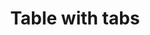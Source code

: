 ---
title: Table with tabs
category: Application
paid: true
isActive: true
ltr: {"vue":{"vueTail":[],"vueCss":[]},"preview":"function App() {\n\n    const tableItems = [\n        {\n            label: \"Pages\",\n            title: \"Top pages\",\n            items: [\n                {\n                    prop: \"https://www.google.com\",\n                    clicks: \"129\",\n                    impression: \"Good\"\n                },\n                {\n                    prop: \"https://www.youtube.com\",\n                    clicks: \"798\",\n                    impression: \"Normal\"\n                },\n                {\n                    prop: \"https://www.github.com\",\n                    clicks: \"399\",\n                    impression: \"Great\"\n                },\n                {\n                    prop: \"https://www.floatui.com\",\n                    clicks: \"678\",\n                    impression: \"Bad\"\n                },\n            ]\n        },\n        {\n            label: \"Countries\",\n            title: \"Top countries\",\n            items: [\n                {\n                    prop: \"Mauritania\",\n                    clicks: \"203\",\n                    impression: \"Good\"\n                },\n                {\n                    prop: \"United state america\",\n                    clicks: \"408\",\n                    impression: \"Great\"\n                },\n                {\n                    prop: \"France\",\n                    clicks: \"99\",\n                    impression: \"Bad\"\n                },\n                {\n                    prop: \"Germany\",\n                    clicks: \"320\",\n                    impression: \"Normal\"\n                },\n            ]\n        },\n        {\n            label: \"Devices\",\n            title: \"Top devices\",\n            items: [\n                {\n                    prop: \"Android\",\n                    clicks: \"360\",\n                    impression: \"Normal\"\n                },\n                {\n                    prop: \"Linux\",\n                    clicks: \"190\",\n                    impression: \"Good\"\n                },\n                {\n                    prop: \"Macbook\",\n                    clicks: \"129\",\n                    impression: \"Good\"\n                },\n                {\n                    prop: \"Windows\",\n                    clicks: \"50\",\n                    impression: \"Bad\"\n                },\n            ]\n        },\n    ]\n\n    const [selectedItem, setSelectedItem] = React.useState(0)\n    const labelColors = {\n        \"Good\": {\n            color: \"text-green-600 bg-green-50\",\n        },\n        \"Normal\": {\n            color: \"text-blue-600 bg-blue-50\",\n        },\n        \"Great\": {\n            color: \"text-pink-600 bg-pink-50\",\n        },\n        \"Bad\": {\n            color: \"text-red-600 bg-red-50\",\n        },\n    }\n\n    return (\n        <div className=\"max-w-screen-xl mx-auto px-4 py-16 md:px-8\">\n            <div className=\"max-w-lg\">\n                <h3 className=\"text-gray-800 text-xl font-bold sm:text-2xl\">\n                    Reports\n                </h3>\n                <p className=\"text-gray-600 mt-2\">\n                    Lorem Ipsum is simply dummy text of the printing and typesetting industry.\n                </p>\n            </div>\n            <div className=\"text-sm mt-12 overflow-x-auto\">\n                <ul className=\"w-full border-b flex items-center gap-x-3 overflow-x-auto\">\n                    {\n                        tableItems.map((item, idx) => (\n                            <li key={idx} className={`py-2 border-b-2 ${selectedItem == idx ? \"border-indigo-600 text-indigo-600\" : \"border-white text-gray-500\"}`}>\n                                <button className=\"py-2.5 px-4 rounded-lg duration-150 hover:text-indigo-600 hover:bg-gray-50 active:bg-gray-100 font-medium\"\n                                    onClick={() => setSelectedItem(idx)}\n                                >\n                                    {item.label}\n                                </button>\n                            </li>\n                        ))\n                    }\n                </ul>\n                <table className=\"w-full table-auto text-left\">\n                    <thead className=\"text-gray-600 font-medium border-b\">\n                        <tr>\n                            <th className=\"w-9/12 py-4 pr-6\">{tableItems[selectedItem].title}</th>\n                            <th className=\"py-4 pr-6\">Clicks</th>\n                            <th className=\"py-4 pr-6\">Impression</th>\n                        </tr>\n                    </thead>\n                    <tbody className=\"text-gray-600 divide-y\">\n                        {\n                            tableItems[selectedItem].items.map((item, idx) => (\n                                <tr key={idx}>\n                                    <td className=\"pr-6 py-4 whitespace-nowrap\">{item.prop}</td>\n                                    <td className=\"pr-6 py-4 whitespace-nowrap text-indigo-600\">{item.clicks}</td>\n                                    <td className=\"pr-6 py-4 whitespace-nowrap\">\n                                        <span className={`py-2 px-3 rounded-full font-semibold text-xs ${labelColors[item?.impression]?.color || \"\"}`}>{item.impression}</span>\n                                    </td>\n                                </tr>\n                            ))\n                        }\n                    </tbody>\n                </table>\n            </div>\n        </div>\n    )\n}","react":{"jsxTail":[{"label":"App.jsx","code":"import { useState } from \"react\"\n\nexport default () => {\n\n    const tableItems = [\n        {\n            label: \"Pages\",\n            title: \"Top pages\",\n            items: [\n                {\n                    prop: \"https://www.google.com\",\n                    clicks: \"129\",\n                    impression: \"Good\"\n                },\n                {\n                    prop: \"https://www.youtube.com\",\n                    clicks: \"798\",\n                    impression: \"Normal\"\n                },\n                {\n                    prop: \"https://www.github.com\",\n                    clicks: \"399\",\n                    impression: \"Great\"\n                },\n                {\n                    prop: \"https://www.floatui.com\",\n                    clicks: \"678\",\n                    impression: \"Bad\"\n                },\n            ]\n        },\n        {\n            label: \"Countries\",\n            title: \"Top countries\",\n            items: [\n                {\n                    prop: \"Mauritania\",\n                    clicks: \"203\",\n                    impression: \"Good\"\n                },\n                {\n                    prop: \"United state america\",\n                    clicks: \"408\",\n                    impression: \"Great\"\n                },\n                {\n                    prop: \"France\",\n                    clicks: \"99\",\n                    impression: \"Bad\"\n                },\n                {\n                    prop: \"Germany\",\n                    clicks: \"320\",\n                    impression: \"Normal\"\n                },\n            ]\n        },\n        {\n            label: \"Devices\",\n            title: \"Top devices\",\n            items: [\n                {\n                    prop: \"Android\",\n                    clicks: \"360\",\n                    impression: \"Normal\"\n                },\n                {\n                    prop: \"Linux\",\n                    clicks: \"190\",\n                    impression: \"Good\"\n                },\n                {\n                    prop: \"Macbook\",\n                    clicks: \"129\",\n                    impression: \"Good\"\n                },\n                {\n                    prop: \"Windows\",\n                    clicks: \"50\",\n                    impression: \"Bad\"\n                },\n            ]\n        },\n    ]\n\n    const [selectedItem, setSelectedItem] = useState(0)\n    const labelColors = {\n        \"Good\": {\n            color: \"text-green-600 bg-green-50\",\n        },\n        \"Normal\": {\n            color: \"text-blue-600 bg-blue-50\",\n        },\n        \"Great\": {\n            color: \"text-pink-600 bg-pink-50\",\n        },\n        \"Bad\": {\n            color: \"text-red-600 bg-red-50\",\n        },\n    }\n\n    return (\n        <div className=\"max-w-screen-xl mx-auto px-4 md:px-8\">\n            <div className=\"max-w-lg\">\n                <h3 className=\"text-gray-800 text-xl font-bold sm:text-2xl\">\n                    Reports\n                </h3>\n                <p className=\"text-gray-600 mt-2\">\n                    Lorem Ipsum is simply dummy text of the printing and typesetting industry.\n                </p>\n            </div>\n            <div className=\"text-sm mt-12 overflow-x-auto\">\n                <ul rol=\"tablist\" className=\"w-full border-b flex items-center gap-x-3 overflow-x-auto\">\n                    {\n                        tableItems.map((item, idx) => (\n                            <li key={idx} className={`py-2 border-b-2 ${selectedItem == idx ? \"border-indigo-600 text-indigo-600\" : \"border-white text-gray-500\"}`}>\n                                <button\n                                    role=\"tab\"\n                                    aria-selected={selectedItem == idx ? true : false}\n                                    aria-controls={`tabpanel-${idx + 1}`}\n                                    className=\"py-2.5 px-4 rounded-lg duration-150 hover:text-indigo-600 hover:bg-gray-50 active:bg-gray-100 font-medium\"\n                                    onClick={() => setSelectedItem(idx)}\n                                >\n                                    {item.label}\n                                </button>\n                            </li>\n                        ))\n                    }\n                </ul>\n                <table className=\"w-full table-auto text-left\">\n                    <thead className=\"text-gray-600 font-medium border-b\">\n                        <tr>\n                            <th className=\"w-9/12 py-4 pr-6\">{tableItems[selectedItem].title}</th>\n                            <th className=\"py-4 pr-6\">Clicks</th>\n                            <th className=\"py-4 pr-6\">Impression</th>\n                        </tr>\n                    </thead>\n                    <tbody className=\"text-gray-600 divide-y\">\n                        {\n                            tableItems[selectedItem].items.map((item, idx) => (\n                                <tr key={idx}>\n                                    <td className=\"pr-6 py-4 whitespace-nowrap\">{item.prop}</td>\n                                    <td className=\"pr-6 py-4 whitespace-nowrap text-indigo-600\">{item.clicks}</td>\n                                    <td className=\"pr-6 py-4 whitespace-nowrap\">\n                                        <span className={`py-2 px-3 rounded-full font-semibold text-xs ${labelColors[item?.impression]?.color || \"\"}`}>{item.impression}</span>\n                                    </td>\n                                </tr>\n                            ))\n                        }\n                    </tbody>\n                </table>\n            </div>\n        </div>\n    )\n}"}],"jsxCss":[]}}
rtl: {"react":{"jsxCss":[],"jsxTail":[{"label":"App.jsx","code":"import { useState } from \"react\"\n\nexport default () => {\n\n    const tableItems = [\n        {\n            label: \"الصفحات\",\n            title: \"أهم الصفحات\",\n            items: [\n                {\n                    prop: \"https://www.google.com\",\n                    clicks: \"129\",\n                    impression: \"جيد\"\n                },\n                {\n                    prop: \"https://www.youtube.com\",\n                    clicks: \"798\",\n                    impression: \"طبيعي\"\n                },\n                {\n                    prop: \"https://www.github.com\",\n                    clicks: \"399\",\n                    impression: \"عظيم\"\n                },\n                {\n                    prop: \"https://www.floatui.com\",\n                    clicks: \"678\",\n                    impression: \"سيئ\"\n                },\n            ]\n        },\n        {\n            label: \"البلدان\",\n            title: \"أهم البلدان\",\n            items: [\n                {\n                    prop: \"موريتانيا\",\n                    clicks: \"203\",\n                    impression: \"جيد\"\n                },\n                {\n                    prop: \"الولايات المتحدة الأمريكية\",\n                    clicks: \"408\",\n                    impression: \"عظيم\"\n                },\n                {\n                    prop: \"فرنسا\",\n                    clicks: \"99\",\n                    impression: \"سيئ\"\n                },\n                {\n                    prop: \"ألمانيا\",\n                    clicks: \"320\",\n                    impression: \"طبيعي\"\n                },\n            ]\n        },\n        {\n            label: \"الأجهزة\",\n            title: \"أهم الأجهزة\",\n            items: [\n                {\n                    prop: \"أندرويد\",\n                    clicks: \"360\",\n                    impression: \"طبيعي\"\n                },\n                {\n                    prop: \"لينكس\",\n                    clicks: \"190\",\n                    impression: \"جيد\"\n                },\n                {\n                    prop: \"ماك بوك\",\n                    clicks: \"129\",\n                    impression: \"جيد\"\n                },\n                {\n                    prop: \"ويندوز\",\n                    clicks: \"50\",\n                    impression: \"سيئ\"\n                },\n            ]\n        },\n    ]\n\n    const [selectedItem, setSelectedItem] = useState(0)\n    const labelColors = {\n        \"جيد\": {\n            color: \"text-green-600 bg-green-50\",\n        },\n        \"طبيعي\": {\n            color: \"text-blue-600 bg-blue-50\",\n        },\n        \"عظيم\": {\n            color: \"text-pink-600 bg-pink-50\",\n        },\n        \"سيئ\": {\n            color: \"text-red-600 bg-red-50\",\n        },\n    }\n\n    return (\n        <div className=\"max-w-screen-xl mx-auto px-4 md:px-8\">\n            <div className=\"max-w-lg\">\n                <h3 className=\"text-gray-800 text-xl font-bold sm:text-2xl\">\n                    التقارير\n                </h3>\n                <p className=\"text-gray-600 mt-2\">\n                    لوريم إيبسوم هو ببساطة نص شكلي يستخدم في صناعة الطباعة والتنضيد.\n                </p>\n            </div>\n            <div className=\"text-sm mt-12 overflow-x-auto\">\n                <ul rol=\"tablist\" className=\"w-full border-b flex items-center gap-x-3 overflow-x-auto\">\n                    {\n                        tableItems.map((item, idx) => (\n                            <li key={idx} className={`py-2 border-b-2 ${selectedItem == idx ? \"border-indigo-600 text-indigo-600\" : \"border-white text-gray-500\"}`}>\n                                <button\n                                    role=\"tab\"\n                                    aria-selected={selectedItem == idx ? true : false}\n                                    aria-controls={`tabpanel-${idx + 1}`}\n                                    className=\"py-2.5 px-4 rounded-lg duration-150 hover:text-indigo-600 hover:bg-gray-50 active:bg-gray-100 font-medium\"\n                                    onClick={() => setSelectedItem(idx)}\n                                >\n                                    {item.label}\n                                </button>\n                            </li>\n                        ))\n                    }\n                </ul>\n                <table className=\"w-full table-auto text-right\">\n                    <thead className=\"text-gray-600 font-medium border-b\">\n                        <tr>\n                            <th className=\"w-9/12 py-4 pr-6\">{tableItems[selectedItem].title}</th>\n                            <th className=\"py-4 pr-6\">النقرات</th>\n                            <th className=\"py-4 pr-6\">الانطباعات</th>\n                        </tr>\n                    </thead>\n                    <tbody className=\"text-gray-600 divide-y\">\n                        {\n                            tableItems[selectedItem].items.map((item, idx) => (\n                                <tr key={idx}>\n                                    <td className=\"pr-6 py-4 whitespace-nowrap\">{item.prop}</td>\n                                    <td className=\"pr-6 py-4 whitespace-nowrap text-indigo-600\">{item.clicks}</td>\n                                    <td className=\"pr-6 py-4 whitespace-nowrap\">\n                                        <span className={`py-2 px-3 rounded-full font-semibold text-xs ${labelColors[item?.impression]?.color || \"\"}`}>{item.impression}</span>\n                                    </td>\n                                </tr>\n                            ))\n                        }\n                    </tbody>\n                </table>\n            </div>\n        </div>\n    )\n}"}]},"vue":{"vueTail":[],"vueCss":[]},"preview":"function App() {\n\n    const tableItems = [\n        {\n            label: \"الصفحات\",\n            title: \"أهم الصفحات\",\n            items: [\n                {\n                    prop: \"https://www.google.com\",\n                    clicks: \"129\",\n                    impression: \"جيد\"\n                },\n                {\n                    prop: \"https://www.youtube.com\",\n                    clicks: \"798\",\n                    impression: \"طبيعي\"\n                },\n                {\n                    prop: \"https://www.github.com\",\n                    clicks: \"399\",\n                    impression: \"عظيم\"\n                },\n                {\n                    prop: \"https://www.floatui.com\",\n                    clicks: \"678\",\n                    impression: \"سيئ\"\n                },\n            ]\n        },\n        {\n            label: \"البلدان\",\n            title: \"أهم البلدان\",\n            items: [\n                {\n                    prop: \"موريتانيا\",\n                    clicks: \"203\",\n                    impression: \"جيد\"\n                },\n                {\n                    prop: \"الولايات المتحدة الأمريكية\",\n                    clicks: \"408\",\n                    impression: \"عظيم\"\n                },\n                {\n                    prop: \"فرنسا\",\n                    clicks: \"99\",\n                    impression: \"سيئ\"\n                },\n                {\n                    prop: \"ألمانيا\",\n                    clicks: \"320\",\n                    impression: \"طبيعي\"\n                },\n            ]\n        },\n        {\n            label: \"الأجهزة\",\n            title: \"أهم الأجهزة\",\n            items: [\n                {\n                    prop: \"أندرويد\",\n                    clicks: \"360\",\n                    impression: \"طبيعي\"\n                },\n                {\n                    prop: \"لينكس\",\n                    clicks: \"190\",\n                    impression: \"جيد\"\n                },\n                {\n                    prop: \"ماك بوك\",\n                    clicks: \"129\",\n                    impression: \"جيد\"\n                },\n                {\n                    prop: \"ويندوز\",\n                    clicks: \"50\",\n                    impression: \"سيئ\"\n                },\n            ]\n        },\n    ]\n\n    const [selectedItem, setSelectedItem] = React.useState(0)\n    const labelColors = {\n        \"جيد\": {\n            color: \"text-green-600 bg-green-50\",\n        },\n        \"طبيعي\": {\n            color: \"text-blue-600 bg-blue-50\",\n        },\n        \"عظيم\": {\n            color: \"text-pink-600 bg-pink-50\",\n        },\n        \"سيئ\": {\n            color: \"text-red-600 bg-red-50\",\n        },\n    }\n\n    return (\n        <div className=\"max-w-screen-xl mx-auto px-4 py-16 md:px-8\">\n            <div className=\"max-w-lg\">\n                <h3 className=\"text-gray-800 text-xl font-bold sm:text-2xl\">\n                    التقارير\n                </h3>\n                <p className=\"text-gray-600 mt-2\">\n                    لوريم إيبسوم هو ببساطة نص شكلي يستخدم في صناعة الطباعة والتنضيد.\n                </p>\n            </div>\n            <div className=\"text-sm mt-12 overflow-x-auto\">\n                <ul rol=\"tablist\" className=\"w-full border-b flex items-center gap-x-3 overflow-x-auto\">\n                    {\n                        tableItems.map((item, idx) => (\n                            <li key={idx} className={`py-2 border-b-2 ${selectedItem == idx ? \"border-indigo-600 text-indigo-600\" : \"border-white text-gray-500\"}`}>\n                                <button\n                                    role=\"tab\"\n                                    aria-selected={selectedItem == idx ? true : false}\n                                    aria-controls={`tabpanel-${idx + 1}`}\n                                    className=\"py-2.5 px-4 rounded-lg duration-150 hover:text-indigo-600 hover:bg-gray-50 active:bg-gray-100 font-medium\"\n                                    onClick={() => setSelectedItem(idx)}\n                                >\n                                    {item.label}\n                                </button>\n                            </li>\n                        ))\n                    }\n                </ul>\n                <table className=\"w-full table-auto text-right\">\n                    <thead className=\"text-gray-600 font-medium border-b\">\n                        <tr>\n                            <th className=\"w-9/12 py-4 pr-6\">{tableItems[selectedItem].title}</th>\n                            <th className=\"py-4 pr-6\">النقرات</th>\n                            <th className=\"py-4 pr-6\">الانطباعات</th>\n                        </tr>\n                    </thead>\n                    <tbody className=\"text-gray-600 divide-y\">\n                        {\n                            tableItems[selectedItem].items.map((item, idx) => (\n                                <tr key={idx}>\n                                    <td className=\"pr-6 py-4 whitespace-nowrap\">{item.prop}</td>\n                                    <td className=\"pr-6 py-4 whitespace-nowrap text-indigo-600\">{item.clicks}</td>\n                                    <td className=\"pr-6 py-4 whitespace-nowrap\">\n                                        <span className={`py-2 px-3 rounded-full font-semibold text-xs ${labelColors[item?.impression]?.color || \"\"}`}>{item.impression}</span>\n                                    </td>\n                                </tr>\n                            ))\n                        }\n                    </tbody>\n                </table>\n            </div>\n        </div>\n    )\n}"}
slug: /tables
id: 326c07d7-8566-4c4f-b7e7-7f4565159e80
created_at: 1668952478996
---